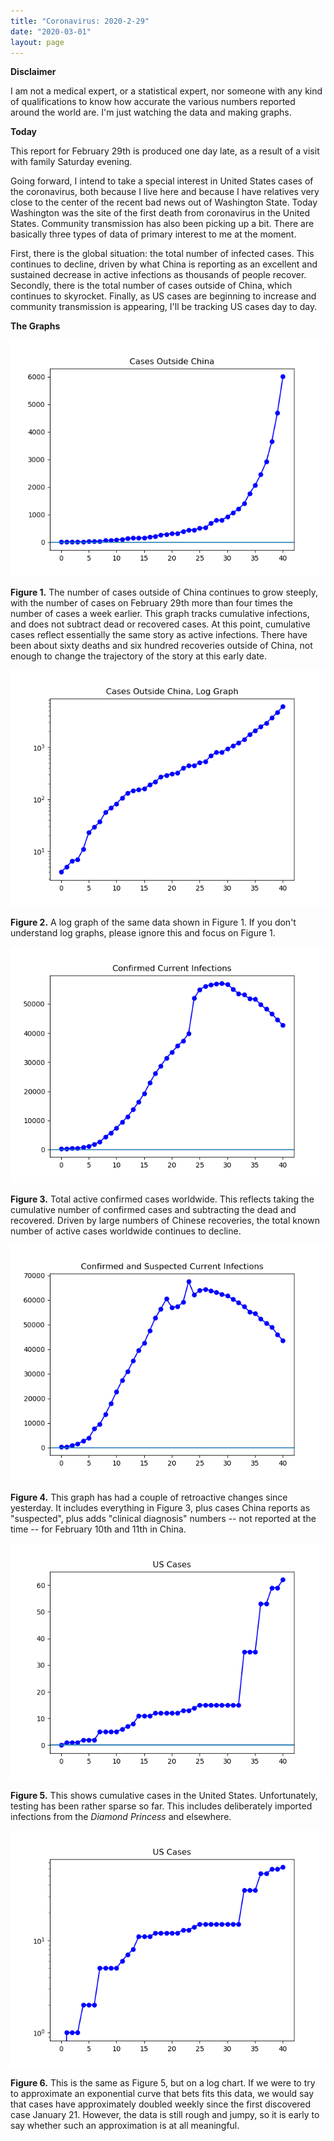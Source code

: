 ```yaml
---
title: "Coronavirus: 2020-2-29"
date: "2020-03-01"
layout: page
---
```


**Disclaimer**

I am not a medical expert, or a statistical expert, nor someone with any kind of qualifications to know how accurate the various numbers reported around the world are. I'm just watching the data and making graphs.

**Today**

This report for February 29th is produced one day late, as a result of a visit with family Saturday evening.

Going forward, I intend to take a special interest in United States cases of the coronavirus, both because I live here and because I have relatives very close to the center of the recent bad news out of Washington State. Today Washington was the site of the first death from coronavirus in the United States. Community transmission has also been picking up a bit. There are basically three types of data of primary interest to me at the moment.

First, there is the global situation: the total number of infected cases. This continues to decline, driven by what China is reporting as an excellent and sustained decrease in active infections as thousands of people recover. Secondly, there is the total number of cases outside of China, which continues to skyrocket. Finally, as US cases are beginning to increase and community transmission is appearing, I'll be tracking US cases day to day.

**The Graphs**

![](../../i/1y.png)

**Figure 1.** The number of cases outside of China continues to grow steeply, with the number of cases on February 29th more than four times the number of cases a week earlier. This graph tracks cumulative infections, and does not subtract dead or recovered cases. At this point, cumulative cases reflect essentially the same story as active infections. There have been about sixty deaths and six hundred recoveries outside of China, not enough to change the trajectory of the story at this early date.

![](../../i/1z.png)

**Figure 2.** A log graph of the same data shown in Figure 1. If you don't understand log graphs, please ignore this and focus on Figure 1.

![](../../i/10.png)

**Figure 3.** Total active confirmed cases worldwide. This reflects taking the cumulative number of confirmed cases and subtracting the dead and recovered. Driven by large numbers of Chinese recoveries, the total known number of active cases worldwide continues to decline.

![](../../i/11.png)

**Figure 4.** This graph has had a couple of retroactive changes since yesterday. It includes everything in Figure 3, plus cases China reports as "suspected", plus adds "clinical diagnosis" numbers -- not reported at the time -- for February 10th and 11th in China.

![](../../i/12.png)

**Figure 5.** This shows cumulative cases in the United States. Unfortunately, testing has been rather sparse so far. This includes deliberately imported infections from the _Diamond Princess_ and elsewhere.

![](../../i/13.png)

**Figure 6.** This is the same as Figure 5, but on a log chart. If we were to try to approximate an exponential curve that bets fits this data, we would say that cases have approximately doubled weekly since the first discovered case January 21. However, the data is still rough and jumpy, so it is early to say whether such an approximation is at all meaningful.
